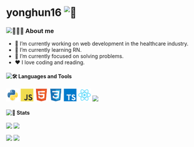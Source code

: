 # yonghun16 <img src="https://user-images.githubusercontent.com/72663882/171687151-bb31c996-c9d2-49c8-b593-734946893b23.gif" alt="👋" aria-hidden="true" width="35" />

### <img src="https://raw.githubusercontent.com/Tarikul-Islam-Anik/Animated-Fluent-Emojis/master/Emojis/People/Technologist.png" alt="👨🏻‍💻" width="25" />  About me
- 🔭 I’m currently working on web development in the healthcare industry.
- 🌱 I’m currently learning RN.
- 🎯 I’m currently focused on solving problems.
- ❤️ I love coding and reading.

#### <img src="https://raw.githubusercontent.com/Tarikul-Islam-Anik/Animated-Fluent-Emojis/master/Emojis/Objects/Hammer%20and%20Wrench.png" alt="🛠️" width="25" />  Languages and Tools
<code><img height="35" src="https://raw.githubusercontent.com/devicons/devicon/master/icons/python/python-original.svg"></code>
<code><img height="35" src="https://raw.githubusercontent.com/devicons/devicon/master/icons/javascript/javascript-original.svg"></code>
<code><img height="35" src="https://raw.githubusercontent.com/devicons/devicon/master/icons/html5/html5-original.svg"></code>
<code><img height="35" src="https://raw.githubusercontent.com/devicons/devicon/master/icons/css3/css3-original.svg"></code>
<code><img height="35" src="https://raw.githubusercontent.com/devicons/devicon/master/icons/typescript/typescript-original.svg"></code>
<code><img height="35" src="https://raw.githubusercontent.com/devicons/devicon/master/icons/react/react-original.svg"></code>
<code><img height="35" src="https://www.vectorlogo.zone/logos/tailwindcss/tailwindcss-icon.svg"></code>

#### <img src="https://raw.githubusercontent.com/Tarikul-Islam-Anik/Animated-Fluent-Emojis/master/Emojis/Travel%20and%20places/Rocket.png" alt="🚀" width="25" />  Stats
<p>
  <a href="https://www.acmicpc.net/user/yonghun16"><img src="http://mazassumnida.wtf/api/v2/generate_badge?boj=yonghun16" width="348em"></a>
  <img src="http://mazandi.herokuapp.com/api?handle=yonghun16&theme=warm" width="348em">
</p>
<p>
  <img src="https://github-readme-stats.vercel.app/api/top-langs/?username=yonghun16&layout=compact&theme=transparent">
  <img src="https://github-readme-stats.vercel.app/api?username=yonghun16&show_icons=true&theme=transparent" width="396em">
</p>



<!--
**yonghun16/yonghun16** is a ✨ _special_ ✨ repository because its `README.md` (this file) appears on your GitHub profile.

Here are some ideas to get you started:

- 🔭 I’m currently working on ...
- 🌱 I’m currently learning ...
- 👯 I’m looking to collaborate on ...
- 🤔 I’m looking for help with ...
- 💬 Ask me about ...
- 📫 How to reach me: ...
- 😄 Pronouns: ...
- ⚡ Fun fact: ...
--> 

